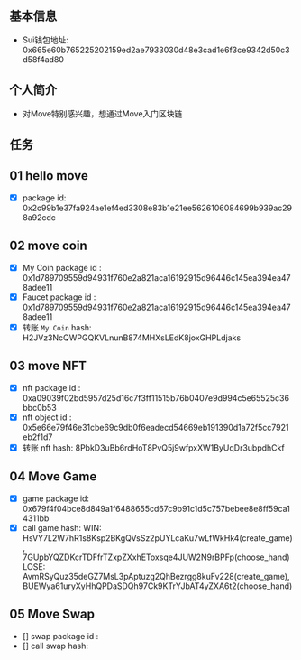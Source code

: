## 基本信息
- Sui钱包地址: 0x665e60b765225202159ed2ae7933030d48e3cad1e6f3ce9342d50c3d58f4ad80

## 个人简介
- 对Move特别感兴趣，想通过Move入门区块链

## 任务

##   01 hello move  
- [x] package id: 0x2c99b1e37fa924ae1ef4ed3308e83b1e21ee5626106084699b939ac298a92cdc

##   02 move coin
- [x] My Coin package id : 0x1d789709559d94931f760e2a821aca16192915d96446c145ea394ea478adee11
- [x] Faucet package id : 0x1d789709559d94931f760e2a821aca16192915d96446c145ea394ea478adee11
- [x] 转账 `My Coin` hash: H2JVz3NcQWPGQKVLnunB874MHXsLEdK8joxGHPLdjaks

##   03 move NFT
- [x] nft package id : 0xa09039f02bd5957d25d16c7f3ff11515b76b0407e9d994c5e65525c36bbc0b53
- [x] nft object id : 0x5e66e79f46e31cbe69c9db0f6eadecd54669eb191390d1a72f5cc7921eb2f1d7
- [x] 转账 nft  hash: 8PbkD3uBb6rdHoT8PvQ5j9wfpxXW1ByUqDr3ubpdhCkf

##   04 Move Game
- [x] game package id: 0x679f4f04bce8d849a1f6488655cd67c9b91c1d5c757bebee8e8ff59ca14311bb
- [x] call game hash: WIN: HsVY7L2W7hR1s8Ksp2BKgQVsSz2pUYLcaKu7wLfWkHk4(create_game), 7GUpbYQZDKcrTDFfrTZxpZXxhEToxsqe4JUW2N9rBPFp(choose_hand)<br>LOSE: AvmRSyQuz35deGZ7MsL3pAptuzg2QhBezrgg8kuFv228(create_game), BUEWya61uryXyHhQPDaSDQh97Ck9KTrYJbAT4yZXA6t2(choose_hand)

##   05 Move Swap
- [] swap package id :
- [] call swap hash:
